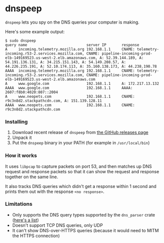 # dnspeep

`dnspeep` lets you spy on the DNS queries your computer is making.

Here's some example output:

```
$ sudo dnspeep
query name                           server IP       response
A     incoming.telemetry.mozilla.org 192.168.1.1     CNAME: telemetry-incoming.r53-2.services.mozilla.com, CNAME: pipeline-incoming-prod-elb-149169523.us-west-2.elb.amazonaws.com, A: 52.39.144.189, A: 54.191.136.131, A: 34.215.151.143, A: 54.149.208.57, A: 44.226.235.191, A: 52.10.174.113, A: 35.160.138.173, A: 44.238.190.78
AAAA  incoming.telemetry.mozilla.org 192.168.1.1     CNAME: telemetry-incoming.r53-2.services.mozilla.com, CNAME: pipeline-incoming-prod-elb-149169523.us-west-2.elb.amazonaws.com
A     www.google.com                 192.168.1.1     A: 172.217.13.132
AAAA  www.google.com                 192.168.1.1     AAAA: 2607:f8b0:4020:807::2004
A     www.neopets.com                192.168.1.1     CNAME: r9c3n8d2.stackpathcdn.com, A: 151.139.128.11
AAAA  www.neopets.com                192.168.1.1     CNAME: r9c3n8d2.stackpathcdn.com
```

### Installing

1. Download recent release of `dnspeep` from [the GitHub releases page](https://github.com/jvns/dnspeep/releases)
2. Unpack it
3. Put the `dnspeep` binary in your PATH (for example in `/usr/local/bin`)

### How it works

It uses `libpcap` to capture packets on port 53, and then matches up DNS
request and response packets so that it can show the request and response
together on the same line.

It also tracks DNS queries which didn't get a response within 1 second and
prints them out with the response `<no response>`.

### Limitations

* Only supports the DNS query types supported by the `dns_parser` crate ([here's a list](https://docs.rs/dns-parser/0.8.0/dns_parser/))
* Doesn't support TCP DNS queries, only UDP
* It can't show DNS-over-HTTPS queries (because it would need to MITM the HTTPS connection)
